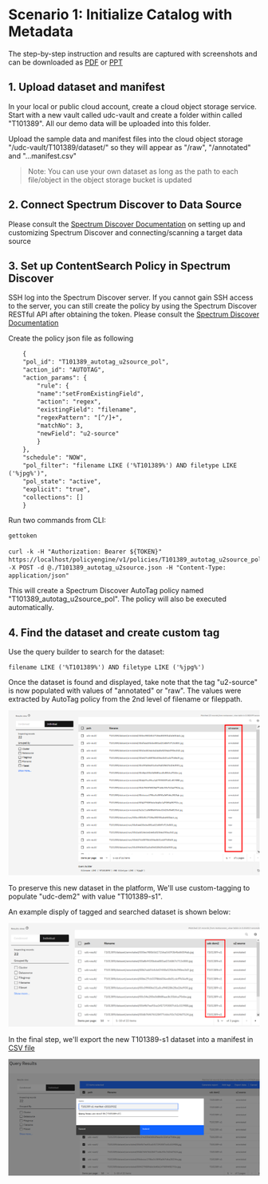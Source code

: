 # Scenario 1: Initialize Catalog with Metadata




The step-by-step instruction and results are captured with screenshots and can be downloaded as [PDF](recording/T101389-Scenario1-v20210921.pdf) or [PPT](recording/T101389-Scenario1-v20210921.pptx)



## 1. Upload dataset and manifest

In your local or public cloud account, create a cloud object storage service. Start with a new vault called udc-vault and create a folder within called "T101389". All our demo data will be uploaded into this folder. 

Upload the sample data and manifest files into the cloud object storage "/udc-vault/T101389/dataset/" so they will appear as "/raw", "/annotated" and "...manifest.csv"

> Note: You can use your own dataset as long as the path to each file/object in the object storage bucket is updated


## 2. Connect Spectrum Discover to Data Source
Please consult the [Spectrum Discover Documentation](https://www.ibm.com/docs/en/spectrum-discover) on setting up and customizing Spectrum Discover and connecting/scanning a target data source



## 3. Set up ContentSearch Policy in Spectrum Discover

SSH log into the Spectrum Discover server. If you cannot gain SSH access to the server, you can still create the policy by using the Spectrum Discover RESTful API after obtaining the token. Please consult the [Spectrum Discover Documentation](https://www.ibm.com/docs/en/spectrum-discover)


Create the policy json file as following

        {
        "pol_id": "T101389_autotag_u2source_pol",
        "action_id": "AUTOTAG",
        "action_params": {
            "rule": {
            "name":"setFromExistingField",
            "action": "regex",
            "existingField": "filename",
            "regexPattern": "[^/]+",
            "matchNo": 3,
            "newField": "u2-source"
            }
        },
        "schedule": "NOW",
        "pol_filter": "filename LIKE ('%T101389%') AND filetype LIKE ('%jpg%')",
        "pol_state": "active",
        "explicit": "true",
        "collections": []
        }



Run two commands from CLI:

    gettoken

    curl -k -H "Authorization: Bearer ${TOKEN}" https://localhost/policyengine/v1/policies/T101389_autotag_u2source_pol -X POST -d @./T101389_autotag_u2source.json -H "Content-Type: application/json"


This will create a Spectrum Discover AutoTag policy named "T101389_autotag_u2source_pol". The policy will also be executed automatically. 


## 4. Find the dataset and create custom tag

Use the query builder to search for the dataset: 

    filename LIKE ('%T101389%') AND filetype LIKE ('%jpg%') 


Once the dataset is found and displayed, take note that the tag "u2-source" is now populated with values of "annotated" or "raw". The values were extracted by AutoTag policy from the 2nd level of filename or fileppath. 

<img src=recording/T101389-Scenario1-autotagdataset.png>


To preserve this new dataset in the platform, We'll use custom-tagging to populate "udc-dem2" with value "T101389-s1".

An example disply of tagged and searched dataset is shown below: 

<img src=recording/T101389-Scenario1-customtagnewdataset.png>


In the final step, we'll export the new T101389-s1 dataset into a manifest in [CSV file](recording/T101389-s1-manifest-v20210921.csv)

<img src=recording/T101389-Scenario1-exporttomanifest.png>
